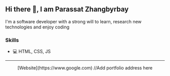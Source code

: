 ## Hi there 👋, I am Parassat Zhangbyrbay

I'm a software developer with a strong will to learn, research new technologies and enjoy coding

### Skills
<!-- + ⚛️ React -->
+ 💻 HTML, CSS, JS

<hr>

<p align="center">
  [Website](https://www.google.com) //Add portfolio address here
</p>
